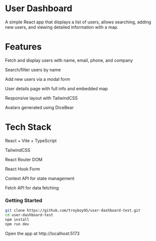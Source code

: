 # **User Dashboard**

A simple React app that displays a list of users, allows searching, adding new users, and viewing detailed information with a map.

# Features

Fetch and display users with name, email, phone, and company

Search/filter users by name

Add new users via a modal form

User details page with full info and embedded map

Responsive layout with TailwindCSS

Avatars generated using DiceBear

# Tech Stack

React + Vite + TypeScript

TailwindCSS

React Router DOM

React Hook Form

Context API for state management

Fetch API for data fetching

### Getting Started
```bash
git clone https://github.com/troyboy95/user-dashboard-test.git
cd user-dashboard-test
npm install
npm run dev
```
Open the app at http://localhost:5173
